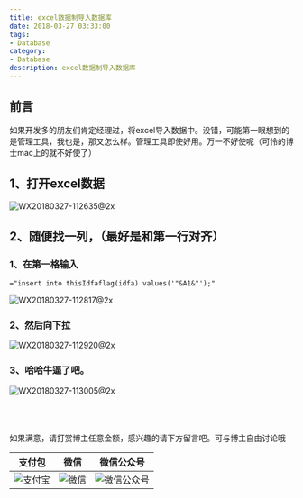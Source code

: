 ```yaml
---
title: excel数据制导入数据库
date: 2018-03-27 03:33:00
tags: 
- Database
category: 
- Database
description: excel数据制导入数据库
---
```

<!-- image url 
https://raw.githubusercontent.com/HealerJean123/HealerJean123.github.io/master/blogImages
　　首行缩进
<font color="red">  </font>
-->

## 前言

如果开发多的朋友们肯定经理过，将excel导入数据中。没错，可能第一眼想到的是管理工具，我也是，那又怎么样。管理工具即使好用。万一不好使呢（可怜的博士mac上的就不好使了）

## 1、打开excel数据

![WX20180327-112635@2x](markdownImage/WX20180327-112635@2x.png)


## 2、随便找一列，（最好是和第一行对齐）


### 1、在第一格输入


```
="insert into thisIdfaflag(idfa) values('"&A1&"');"
```

![WX20180327-112817@2x](markdownImage/WX20180327-112817@2x.png)

### 2、然后向下拉

![WX20180327-112920@2x](markdownImage/WX20180327-112920@2x.png)


### 3、哈哈牛逼了吧。
![WX20180327-113005@2x](markdownImage/WX20180327-113005@2x.png)


<br/><br/><br/>
如果满意，请打赏博主任意金额，感兴趣的请下方留言吧。可与博主自由讨论哦

|支付包 | 微信|微信公众号|
|:-------:|:-------:|:------:|
|![支付宝](https://raw.githubusercontent.com/HealerJean123/HealerJean123.github.io/master/assets/img/tctip/alpay.jpg) | ![微信](https://raw.githubusercontent.com/HealerJean123/HealerJean123.github.io/master/assets/img/tctip/weixin.jpg)|![微信公众号](https://raw.githubusercontent.com/HealerJean123/HealerJean123.github.io/master/assets/img/my/qrcode_for_gh_a23c07a2da9e_258.jpg)|




<!-- Gitalk 评论 start  -->

<link rel="stylesheet" href="https://unpkg.com/gitalk/dist/gitalk.css">
<script src="https://unpkg.com/gitalk@latest/dist/gitalk.min.js"></script> 
<div id="gitalk-container"></div>    
 <script type="text/javascript">
    var gitalk = new Gitalk({
		clientID: `1d164cd85549874d0e3a`,
		clientSecret: `527c3d223d1e6608953e835b547061037d140355`,
		repo: `HealerJean123.github.io`,
		owner: 'HealerJean123',
		admin: ['HealerJean123'],
		id: 'v18lWql5eBvYGWTZ',
    });
    gitalk.render('gitalk-container');
</script> 

<!-- Gitalk end -->

